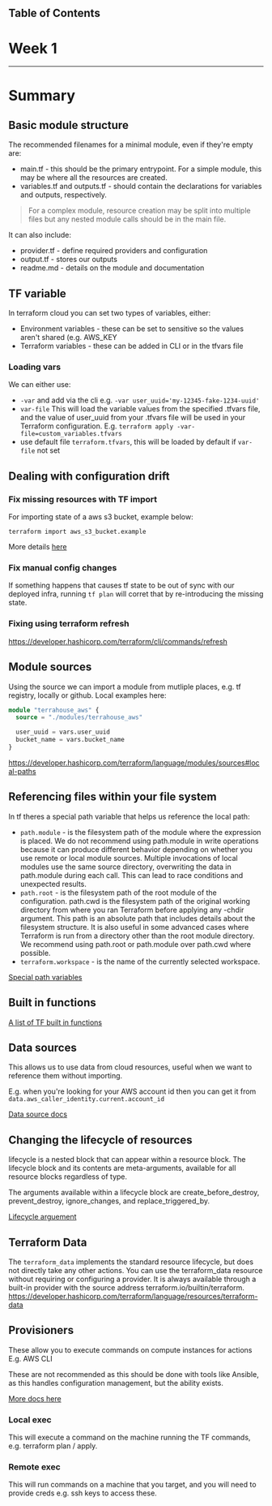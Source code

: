 <!-- Table of Contents -->
## Table of Contents


<!-- Terraform Beginner Bootcamp 2023 -->

# Week 1

---

# Summary

## Basic module structure 

The recommended filenames for a minimal module, even if they're empty are:

- main.tf - this should be the primary entrypoint. For a simple module, this may be where all the resources are created. 
- variables.tf and outputs.tf - should contain the declarations for variables and outputs, respectively.

> For a complex module, resource creation may be split into multiple files but any nested module calls should be in the main file.

It can also include: 

- provider.tf - define required providers and configuration
- output.tf - stores our outputs
- readme.md - details on the module and documentation

## TF variable

In terraform cloud you can set two types of variables, either:
- Environment variables - these can be set to sensitive so the values aren't shared (e.g. AWS_KEY
- Terraform variables - these can be added in CLI or in the tfvars file

### Loading vars

We can either use:

- `-var` and add via the cli e.g. `-var user_uuid='my-12345-fake-1234-uuid'` 
- `var-file` This will load the variable values from the specified .tfvars file, and the value of user_uuid from your .tfvars file will be used in your Terraform configuration. E.g. `terraform apply -var-file=custom_variables.tfvars`
- use default file `terraform.tfvars`, this will be loaded by default if `var-file` not set

## Dealing with configuration drift

### Fix missing resources with TF import 

For importing state of a aws s3 bucket, example below: 
```
terraform import aws_s3_bucket.example
```

More details [here](https://developer.hashicorp.com/terraform/cli/import)

### Fix manual config changes

If something happens that causes tf state to be out of sync with our deployed infra, running `tf plan` will corret that by re-introducing the missing state.

### Fixing using terraform refresh

https://developer.hashicorp.com/terraform/cli/commands/refresh


## Module sources 

Using the source we can import a module from mutliple places, e.g. tf registry, locally or github. Local examples here:

```tf
module "terrahouse_aws" {
  source = "./modules/terrahouse_aws"

  user_uuid = vars.user_uuid
  bucket_name = vars.bucket_name
}
```

https://developer.hashicorp.com/terraform/language/modules/sources#local-paths


## Referencing files within your file system

In tf theres a special path variable that helps us reference the local path:

- `path.module` - is the filesystem path of the module where the expression is placed. We do not recommend using path.module in write operations because it can produce different behavior depending on whether you use remote or local module sources. Multiple invocations of local modules use the same source directory, overwriting the data in path.module during each call. This can lead to race conditions and unexpected results.
- `path.root` - is the filesystem path of the root module of the configuration.
path.cwd is the filesystem path of the original working directory from where you ran Terraform before applying any -chdir argument. This path is an absolute path that includes details about the filesystem structure. It is also useful in some advanced cases where Terraform is run from a directory other than the root module directory. We recommend using path.root or path.module over path.cwd where possible.
- `terraform.workspace` - is the name of the currently selected workspace.

[Special path variables](https://registry.terraform.io/providers/hashicorp/aws/latest/docs/resources/s3_bucket_website_configuration)

## Built in functions 

[A list of TF built in functions](https://developer.hashicorp.com/terraform/language/functions)

## Data sources

This allows us to use data from cloud resources, useful when we want to reference them without importing.

E.g. when you're looking for your AWS account id then you can get it from `data.aws_caller_identity.current.account_id`

[Data source docs](https://developer.hashicorp.com/terraform/language/data-sources)

## Changing the lifecycle of resources

lifecycle is a nested block that can appear within a resource block. The lifecycle block and its contents are meta-arguments, available for all resource blocks regardless of type.

The arguments available within a lifecycle block are create_before_destroy, prevent_destroy, ignore_changes, and replace_triggered_by.

[Lifecycle arguement](https://developer.hashicorp.com/terraform/language/meta-arguments/lifecycle)

## Terraform Data

The `terraform_data` implements the standard resource lifecycle, but does not directly take any other actions. You can use the terraform_data resource without requiring or configuring a provider. It is always available through a built-in provider with the source address terraform.io/builtin/terraform. https://developer.hashicorp.com/terraform/language/resources/terraform-data

## Provisioners

These allow you to execute commands on compute instances for actions E.g. AWS CLI

These are not recommended as this should be done with tools like Ansible, as this handles configuration management, but the ability exists.

[More docs here](https://developer.hashicorp.com/terraform/language/resources/provisioners/syntax)

### Local exec

This will execute a command on the machine running the TF commands, e.g. terraform plan / apply. 

### Remote exec

This will run commands on a machine that you target, and you will need to provide creds e.g. ssh keys to access these.